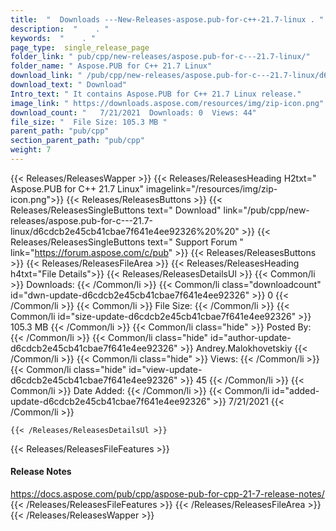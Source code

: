 ```yaml
---
title:  "  Downloads ---New-Releases-aspose.pub-for-c++-21.7-linux . " 
description:  "    . " 
keywords:  "    . " 
page_type:  single_release_page
folder_link: " pub/cpp/new-releases/aspose.pub-for-c---21.7-linux/"
folder_name: " Aspose.PUB for C++ 21.7 Linux"
download_link: " /pub/cpp/new-releases/aspose.pub-for-c---21.7-linux/d6cdcb2e45cb41cbae7f641e4ee92326"
download_text: " Download"
Intro_text: " It contains Aspose.PUB for C++ 21.7 Linux release."
image_link: " https://downloads.aspose.com/resources/img/zip-icon.png"
download_count: "   7/21/2021  Downloads: 0  Views: 44"
file_size: "  File Size: 105.3 MB "
parent_path: "pub/cpp"
section_parent_path: "pub/cpp"
weight: 7 
---
```


{{< Releases/ReleasesWapper >}}
  {{< Releases/ReleasesHeading H2txt=" Aspose.PUB for C++ 21.7 Linux" imagelink="/resources/img/zip-icon.png">}}
  {{< Releases/ReleasesButtons >}}
    {{< Releases/ReleasesSingleButtons text=" Download" link="/pub/cpp/new-releases/aspose.pub-for-c---21.7-linux/d6cdcb2e45cb41cbae7f641e4ee92326%20%20" >}}
    {{< Releases/ReleasesSingleButtons text=" Support Forum " link="https://forum.aspose.com/c/pub" >}}
  {{< Releases/ReleasesButtons >}}
  {{< Releases/ReleasesFileArea >}}
    {{< Releases/ReleasesHeading h4txt="File Details">}}
    {{< Releases/ReleasesDetailsUl >}}
            {{< Common/li  >}} Downloads: {{< /Common/li >}} 
      {{< Common/li class="downloadcount" id="dwn-update-d6cdcb2e45cb41cbae7f641e4ee92326" >}} 0 {{< /Common/li >}} 
      {{< Common/li  >}} File Size: {{< /Common/li >}} 
      {{< Common/li id="size-update-d6cdcb2e45cb41cbae7f641e4ee92326" >}} 105.3 MB {{< /Common/li >}} 
      {{< Common/li  class="hide" >}} Posted By: {{< /Common/li >}} 
      {{< Common/li class="hide" id="author-update-d6cdcb2e45cb41cbae7f641e4ee92326" >}} Andrey.Malokhovetskiy {{< /Common/li >}} 
      {{< Common/li class="hide"  >}} Views: {{< /Common/li >}} 
      {{< Common/li class="hide" id="view-update-d6cdcb2e45cb41cbae7f641e4ee92326" >}} 45 {{< /Common/li >}} 
      {{< Common/li  >}} Date Added: {{< /Common/li >}} 
      {{< Common/li id="added-update-d6cdcb2e45cb41cbae7f641e4ee92326" >}} 7/21/2021 {{< /Common/li >}} 

    {{< /Releases/ReleasesDetailsUl >}}

  {{< Releases/ReleasesFileFeatures >}}
      <h4>Release Notes</h4><div><a href="https://docs.aspose.com/pub/cpp/aspose-pub-for-cpp-21-7-release-notes/">https://docs.aspose.com/pub/cpp/aspose-pub-for-cpp-21-7-release-notes/</a></div>
  {{< /Releases/ReleasesFileFeatures >}}
 {{< /Releases/ReleasesFileArea >}}
{{< /Releases/ReleasesWapper >}}


